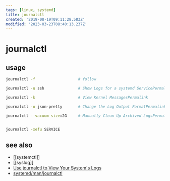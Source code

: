 ```yaml
---
tags: [linux, systemd]
title: journalctl
created: '2019-08-19T09:11:28.583Z'
modified: '2023-03-23T08:40:13.237Z'
---
```


# journalctl

## usage

```sh
journalctl -f                   # follow

journalctl -u ssh               # Show Logs for a systemd ServicePermalink

journalctl -k                   # View Kernel MessagesPermalink

journalctl -o json-pretty       # Change the Log Output FormatPermalink

journalctl --vacuum-size=2G     # Manually Clean Up Archived LogsPermalink


journalctl -xefu SERVICE
```

## see also

- [[systemctl]]
- [[syslog]]
- [Use journalctl to View Your System's Logs](https://www.linode.com/docs/quick-answers/linux/how-to-use-journalctl/)
- [systemd/man/journalctl](https://www.freedesktop.org/software/systemd/man/journalctl#-o)
